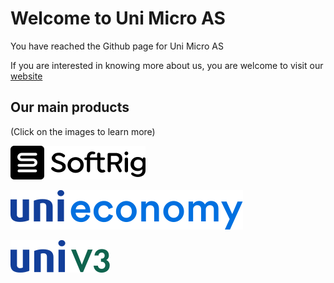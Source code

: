 # Welcome to Uni Micro AS

You have reached the Github page for Uni Micro AS

If you are interested in knowing more about us, you are welcome to visit our [website](https://unimicro.no)

## Our main products

(Click on the images to learn more)

<a href="https://softrig.com/" target="_blank" rel="nofollow"> <img src="../images/softrig_logo.svg" alt="Uni Economy" /></a>

<a href="https://info.unieconomy.no/" target="_blank" rel="nofollow"> <img src="../images/unieconomy_logo.svg" alt="Uni Economy" /></a> 

<a href="https://uniokonomi.no/" target="_blank" rel="nofollow"> <img src="../images/v3_logo.svg" alt="Uni Økonomi V3" /></a>

